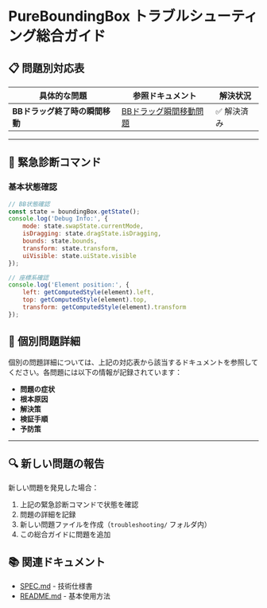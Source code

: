 # PureBoundingBox トラブルシューティング総合ガイド

## 📋 問題別対応表

| 具体的な問題 | 参照ドキュメント | 解決状況 |
|-------------|-----------------|----------|
| **BBドラッグ終了時の瞬間移動** | [BBドラッグ瞬間移動問題](./troubleshooting/BBドラッグ瞬間移動問題.md) | ✅ 解決済み |

---

## 🚨 緊急診断コマンド

### 基本状態確認
```javascript
// BB状態確認
const state = boundingBox.getState();
console.log('Debug Info:', {
    mode: state.swapState.currentMode,
    isDragging: state.dragState.isDragging,
    bounds: state.bounds,
    transform: state.transform,
    uiVisible: state.uiState.visible
});

// 座標系確認
console.log('Element position:', {
    left: getComputedStyle(element).left,
    top: getComputedStyle(element).top,
    transform: getComputedStyle(element).transform
});
```

## 📁 個別問題詳細

個別の問題詳細については、上記の対応表から該当するドキュメントを参照してください。各問題には以下の情報が記録されています：

- **問題の症状**
- **根本原因**
- **解決策**
- **検証手順**
- **予防策**

---

## 🔍 新しい問題の報告

新しい問題を発見した場合：
1. 上記の緊急診断コマンドで状態を確認
2. 問題の詳細を記録
3. 新しい問題ファイルを作成（`troubleshooting/` フォルダ内）
4. この総合ガイドに問題を追加

## 📚 関連ドキュメント

- [SPEC.md](../SPEC.md) - 技術仕様書
- [README.md](../README.md) - 基本使用方法